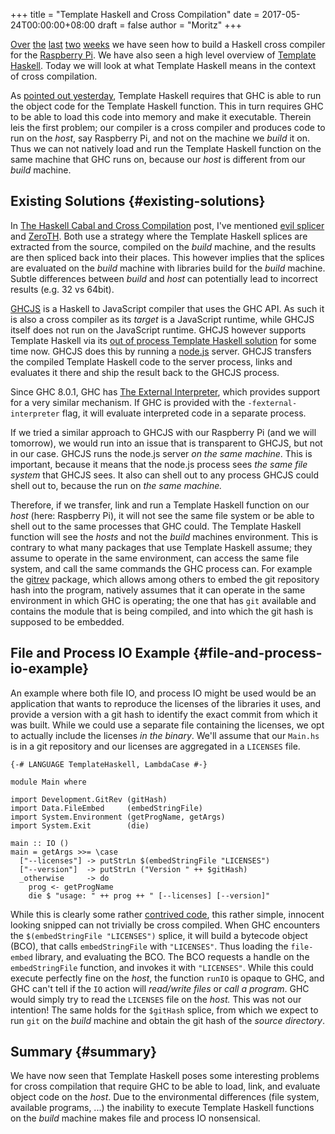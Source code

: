 +++
title = "Template Haskell and Cross Compilation"
date = 2017-05-24T00:00:00+08:00
draft = false
author = "Moritz"
+++

[Over](https://medium.com/@zw3rk/quick-headless-raspberry-pi-setup-52ad6dd312c4)
[the](https://medium.com/@zw3rk/making-a-raspbian-cross-compilation-sdk-830fe56d75ba)
[last](https://medium.com/@zw3rk/a-haskell-cross-compiler-for-raspberry-pi-ddd9d41ced94)
[two](https://medium.com/@zw3rk/the-haskell-cabal-and-cross-compilation-e9885fd5e2f)
[weeks](https://medium.com/@zw3rk/why-use-a-cross-compiler-92322ef46e32)
we have seen how to build a Haskell cross compiler for the
[Raspberry Pi](http://amzn.to/2qb8k10). We have also seen a high level
overview of
[Template
Haskell](https://medium.com/@zw3rk/template-haskell-75c7b67f9718). Today we will look at what Template Haskell means in the
context of cross compilation.

As [pointed
out yesterday](https://medium.com/@zw3rk/template-haskell-75c7b67f9718), Template Haskell requires that GHC is able to run the
object code for the Template Haskell function. This in turn requires GHC
to be able to load this code into memory and make it executable. Therein
leis the first problem; our compiler is a cross compiler and produces
code to run on the _host_, say Raspberry Pi, and not on the machine we
_build_ it on. Thus we can not natively load and run the Template
Haskell function on the same machine that GHC runs on, because our
_host_ is different from our _build_ machine.


## Existing Solutions {#existing-solutions}

In
[The
Haskell Cabal and Cross Compilation](https://medium.com/@zw3rk/the-haskell-cabal-and-cross-compilation-e9885fd5e2f) post, I've mentioned
[evil
splicer](https://git-annex.branchable.com/design/assistant/blog/day%5F236%5F%5Fevil%5Fsplicer/) and [ZeroTH](https://hackage.haskell.org/package/zeroth).
Both use a strategy where the Template Haskell splices are extracted
from the source, compiled on the _build_ machine, and the results are
then spliced back into their places. This however implies that the
splices are evaluated on the _build_ machine with libraries build for
the _build_ machine. Subtle differences between _build_ and _host_ can
potentially lead to incorrect results (e.g. 32 vs 64bit).

[GHCJS](https://github.com/ghcjs/ghcjs) is a Haskell to JavaScript
compiler that uses the GHC API. As such it is also a cross compiler as
its _target_ is a JavaScript runtime, while GHCJS itself does not run on
the JavaScript runtime. GHCJS however supports Template Haskell via its
[out
of process Template Haskell solution](https://github.com/ghcjs/ghcjs/wiki/Porting-GHCJS-Template-Haskell-to-GHC) for some time now. GHCJS does
this by running a [node.js](https://nodejs.org) server. GHCJS
transfers the compiled Template Haskell code to the server process,
links and evaluates it there and ship the result back to the GHCJS
process.

Since GHC 8.0.1, GHC has
[The
External Interpreter](https://ghc.haskell.org/trac/ghc/wiki/Commentary/Compiler/ExternalInterpreter), which provides support for a very similar
mechanism. If GHC is provided with the `-fexternal-interpreter` flag, it
will evaluate interpreted code in a separate process.

If we tried a similar approach to GHCJS with our Raspberry Pi (and we
will tomorrow), we would run into an issue that is transparent to GHCJS,
but not in our case. GHCJS runs the node.js server _on the same
machine_. This is important, because it means that the node.js process
sees _the same file system_ that GHCJS sees. It also can shell out to
any process GHCJS could shell out to, because the run on _the same
machine._

Therefore, if we transfer, link and run a Template Haskell function on
our _host_ (here: Raspberry Pi), it will not see the same file system or
be able to shell out to the same processes that GHC could. The Template
Haskell function will see the _hosts_ and not the _build_ machines
environment. This is contrary to what many packages that use Template
Haskell assume; they assume to operate in the same environment, can
access the same file system, and call the same commands the GHC process
can. For example the
[gitrev](https://hackage.haskell.org/package/gitrev) package, which
allows among others to embed the git repository hash into the program,
natively assumes that it can operate in the same environment in which
GHC is operating; the one that has `git` available and contains the
module that is being compiled, and into which the git hash is supposed
to be embedded.


## File and Process IO Example {#file-and-process-io-example}

An example where both file IO, and process IO might be used would be an
application that wants to reproduce the licenses of the libraries it
uses, and provide a version with a git hash to identify the exact commit
from which it was built. While we could use a separate file containing
the licenses, we opt to actually include the licenses _in the binary_.
We'll assume that our `Main.hs` is in a git repository and our licenses
are aggregated in a `LICENSES` file.

```text
{-# LANGUAGE TemplateHaskell, LambdaCase #-}
```

```text
module Main where
```

```text
import Development.GitRev (gitHash)
import Data.FileEmbed     (embedStringFile)
import System.Environment (getProgName, getArgs)
import System.Exit        (die)
```

```text
main :: IO ()
main = getArgs >>= \case
  ["--licenses"] -> putStrLn $(embedStringFile "LICENSES")
  ["--version"]  -> putStrLn ("Version " ++ $gitHash)
  _otherwise     -> do
    prog <- getProgName
    die $ "usage: " ++ prog ++ " [--licenses] [--version]"
```

While this is clearly some rather
[contrived
code](https://github.com/zw3rk/medium/tree/master/template-haskell-and-cross-compilation), this rather simple, innocent looking snipped can not trivially
be cross compiled. When GHC encounters the
`$(embedStringFile "LICENSES")` splice, it will build a bytecode object
(BCO), that calls `embedStringFile` with `"LICENSES"`. Thus loading the
`file-embed` library, and evaluating the BCO. The BCO requests a handle
on the `embedStringFile` function, and invokes it with `"LICENSES"`.
While this could execute perfectly fine on the _host_, the function
`runIO` is opaque to GHC, and GHC can't tell if the `IO` action will
_read/write files_ or _call a program_. GHC would simply try to read the
`LICENSES` file on the _host._ This was not our intention! The same
holds for the `$gitHash` splice, from which we expect to run `git` on
the _build_ machine and obtain the git hash of the _source directory_.


## Summary {#summary}

We have now seen that Template Haskell poses some interesting problems
for cross compilation that require GHC to be able to load, link, and
evaluate object code on the _host_. Due to the environmental differences
(file system, available programs, ...) the inability to execute Template
Haskell functions on the _build_ machine makes file and process IO
nonsensical.